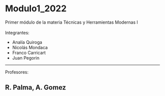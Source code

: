 # Modulo1_2022

Primer módulo de la materia Técnicas y Herramientas Modernas I
<br>
<br>
Integrantes:
<ul>
  <li>Analía Quiroga</li>
  <li>Nicolás Mondaca</li>
  <li>Franco Carricart</li>
  <li>Juan Pegorin</li>
</ul>
<hr>
Profesores:
<h2>R. Palma, A. Gomez </h2>


